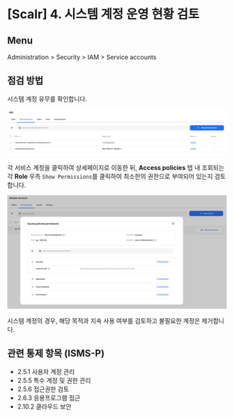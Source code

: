# [Scalr] 4. 시스템 계정 운영 현황 검토

## Menu 
Administration > Security > IAM > Service accounts

## 점검 방법 
시스템 계정 유무를 확인합니다. 

![Service accounts](images/service-accounts.png)

각 서비스 계정을 클릭하여 상세페이지로 이동한 뒤, **Access policies** 탭 내 조회되는 각 **Role** 우측 `Show Permissions`를 클릭하여 최소한의 권한으로 부여되어 있는지 검토합니다.  

![Service account access policies](images/service-account-roles.png)

시스템 계정의 경우, 해당 목적과 지속 사용 여부를 검토하고 불필요한 계정은 제거합니다. 


## 관련 통제 항목 (ISMS-P)
- 2.5.1 사용자 계정 관리
- 2.5.5 특수 계정 및 권한 관리
- 2.5.6 접근권한 검토
- 2.6.3 응용프로그램 접근
- 2.10.2 클라우드 보안